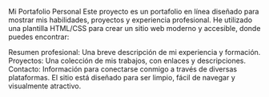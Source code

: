 Mi Portafolio Personal
Este proyecto es un portafolio en línea diseñado para mostrar mis habilidades, proyectos y experiencia profesional. He utilizado una plantilla HTML/CSS para crear un sitio web moderno y accesible, donde puedes encontrar:

Resumen profesional: Una breve descripción de mi experiencia y formación.
Proyectos: Una colección de mis trabajos, con enlaces y descripciones.
Contacto: Información para conectarse conmigo a través de diversas plataformas.
El sitio está diseñado para ser limpio, fácil de navegar y visualmente atractivo. 

